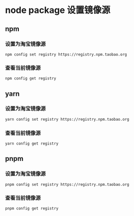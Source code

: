# node package 设置镜像源

## npm

### 设置为淘宝镜像源

```shell
npm config set registry https://registry.npm.taobao.org
```

### 查看当前镜像源

```shell
npm config get registry
```

## yarn

### 设置为淘宝镜像源

```sh
yarn config set registry https://registry.npm.taobao.org
```

### 查看当前镜像源

```shell
yarn config get registry
```

## pnpm

### 设置为淘宝镜像源

```shell
pnpm config set registry https://registry.npm.taobao.org
```

### 查看当前镜像源

```shell
pnpm config get registry
```
